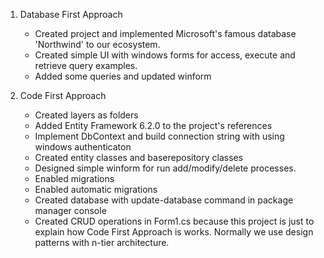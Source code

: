1. Database First Approach
	- Created project and implemented Microsoft's famous database 'Northwind' to our ecosystem.
	- Created simple UI with windows forms for access, execute and retrieve query examples.
	- Added some queries and updated winform

2. Code First Approach
	- Created layers as folders
	- Added Entity Framework 6.2.0 to the project's references
	- Implement DbContext and build connection string with using windows authenticaton
	- Created entity classes and baserepository classes
	- Designed simple winform for run add/modify/delete processes.
	- Enabled migrations
	- Enabled automatic migrations
	- Created database with update-database command in package manager console
	- Created CRUD operations in Form1.cs because this project is just to explain how Code First Approach is works. Normally we use design patterns with n-tier architecture.
